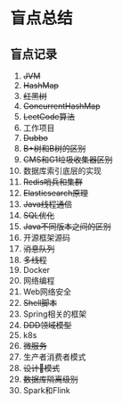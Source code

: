# 盲点总结

## 盲点记录
1. ~~JVM~~
2. ~~HashMap~~
3. ~~红黑树~~
4. ~~ConcurrentHashMap~~
5. ~~LeetCode算法~~
6. 工作项目
7. ~~Dubbo~~
8. ~~B+树和B树的区别~~
9. ~~CMS和G1垃圾收集器区别~~
10. 数据库索引底层的实现
11. ~~Redis哨兵和集群~~
12. ~~Elasticsearch原理~~
13. ~~Java线程通信~~
14. ~~SQL优化~~
15. ~~Java不同版本之间的区别~~
16. 开源框架源码
17. ~~消息队列~~
18. ~~多线程~~
19. Docker
20. 网络编程
21. Web网络安全
22. ~~Shell脚本~~
23. Spring相关的框架
24. ~~DDD领域模型~~
25. k8s
26. ~~微服务~~
27. 生产者消费者模式
28. ~~设计模式~~
29. ~~数据库隔离级别~~
30. Spark和Flink













